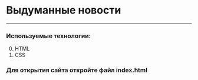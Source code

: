 # Выдуманные новости
---
### Используемые технологии: ###
0. HTML
0. CSS

### Для открытия сайта откройте файл index.html